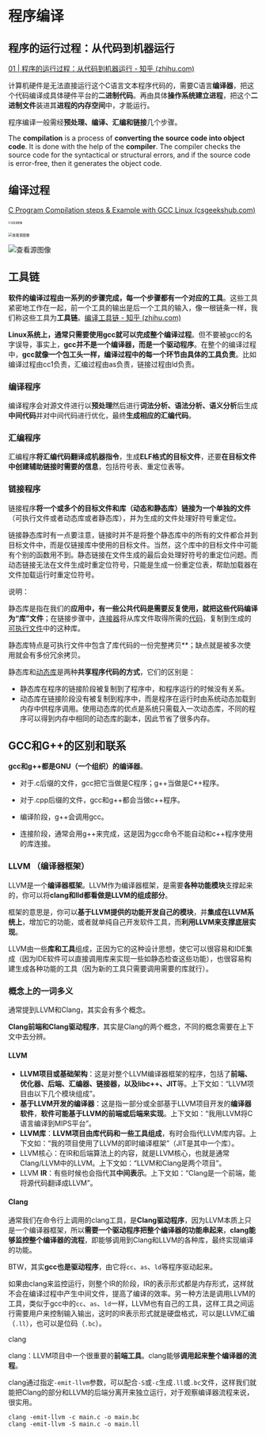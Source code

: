 # 程序编译

## 程序的运行过程：从代码到机器运行

[01 | 程序的运行过程：从代码到机器运行 - 知乎 (zhihu.com)](https://zhuanlan.zhihu.com/p/371275479)

计算机硬件是无法直接运行这个C语言文本程序代码的，需要C语言**编译器**，把这个代码编译成具体硬件平台的**二进制代码**。再由具体**操作系统建立进程**，把这个**二进制文件**装进其**进程的内存空间**中，才能运行。

程序编译一般需经**预处理、编译、汇编和链接**几个步骤。

The **compilation** is a process of **converting the source code into object code**. It is done with the help of the **compiler**. The compiler checks the source code for the syntactical or structural errors, and if the source code is error-free, then it generates the object code.

## 编译过程

[C Program Compilation steps & Example with GCC Linux (csgeekshub.com)](https://csgeekshub.com/c-programming/c-program-compilation-steps-example-with-gcc-linux/)

<img src="https://i.loli.net/2021/09/16/nSmQb8PrJvk3Riy.jpg" alt="查看源图像" style="zoom: 33%;" />

<br/>

<br/>

<img src="https://i.loli.net/2021/09/16/Rali2vBxnOHc8ow.jpg" alt="查看源图像" style="zoom: 50%;" />



![查看源图像](https://i.loli.net/2021/09/16/t7kcOIXiB8GsuP6.png)



## 工具链

**软件的编译过程由一系列的步骤完成，每一个步骤都有一个对应的工具**。这些工具紧密地工作在一起，前一个工具的输出是后一个工具的输入，像一根链条一样，我们称这些工具为**工具链**。[编译工具链 - 知乎 (zhihu.com)](https://zhuanlan.zhihu.com/p/110402378)

**Linux系统上，通常只需要使用gcc就可以完成整个编译过程**。但不要被gcc的名字误导，事实上，**gcc并不是一个编译器，而是一个驱动程序**。在整个的编译过程中，**gcc就像一个包工头一样，编译过程中的每一个环节由具体的工具负责**。比如编译过程由cc1负责，汇编过程由as负责，链接过程由ld负责。

### 编译程序

编译程序会对源文件进行以**预处理**然后进行**词法分析、语法分析、语义分析**后生成**中间代码**并对中间代码进行优化，最终**生成相应的汇编代码**。

### 汇编程序

汇编程序**将汇编代码翻译成机器指令**，生成**ELF格式的目标文件**，还要**在目标文件中创建辅助链接时需要的信息**，包括符号表、重定位表等。

### 链接程序

链接程序**将一个或多个的目标文件和库（动态和静态库）链接为一个单独的文件**（可执行文件或者动态库或者静态库），并为生成的文件处理好符号重定位。

链接静态库时有一点要注意，链接时并不是将整个静态库中的所有的文件都合并到目标文件中，而是仅链接库中使用的目标文件。当然，这个库中的目标文件中可能有个别的函数用不到。静态链接在文件生成的最后会处理好符号的重定位问题。而动态链接无法在文件生成时重定位符号，只能是生成一份重定位表，帮助加载器在文件加载运行时重定位符号。

说明：

静态库是指在我们的**应用中，有一些公共代码是需要反复使用，就把这些代码编译为“库”文件**；在链接步骤中，[连接器](https://baike.baidu.com/item/连接器/9855439)将从库文件取得所需的[代码](https://baike.baidu.com/item/代码/86048)，复制到生成的[可执行文件](https://baike.baidu.com/item/可执行文件)中的这种库。

静态库特点是可执行文件中包含了库代码的一份完整拷贝**；缺点就是被多次使用就会有多份冗余拷贝。

静态库和[动态库](https://baike.baidu.com/item/动态库/314117)是两种**共享程序代码的方式**，它们的区别是：

* 静态库在程序的链接阶段被复制到了程序中，和程序运行的时候没有关系。
* 动态库在链接阶段没有被复制到程序中，而是程序在运行时由系统动态加载到内存中供程序调用。使用动态库的优点是系统只需载入一次动态库，不同的程序可以得到内存中相同的动态库的副本，因此节省了很多内存。

## GCC和G++的区别和联系

**gcc和g++都是GNU（一个组织）的编译器**。

- 对于.c后缀的文件，gcc把它当做是C程序；g++当做是C++程序。
- 对于.cpp后缀的文件，gcc和g++都会当做c++程序。

- 编译阶段，g++会调用gcc。
- 连接阶段，通常会用g++来完成，这是因为gcc命令不能自动和c++程序使用的库连接。



### LLVM （编译器框架）

LLVM是一个**编译器框架**。LLVM作为编译器框架，是需要**各种功能模块**支撑起来的，你可以将**clang和lld都看做是LLVM的组成部分**。

框架的意思是，你可以**基于LLVM提供的功能开发自己的模块**，并**集成在LLVM系统上**，增加它的功能，或者就单纯自己开发软件工具，而**利用LLVM来支撑底层实现**。

LLVM由一些**库和工具**组成，正因为它的这种设计思想，使它可以很容易和IDE集成（因为IDE软件可以直接调用库来实现一些如静态检查这些功能），也很容易构建生成各种功能的工具（因为新的工具只需要调用需要的库就行）。



### 概念上的一词多义

通常提到LLVM和Clang，其实会有多个概念。

**Clang前端和Clang驱动程序**，其实是Clang的两个概念，不同的概念需要在上下文中去分辨。

#### LLVM

- **LLVM项目或基础架构**：这是对整个LLVM编译器框架的程序，包括了**前端、优化器、后端、汇编器、链接器，以及libc++、JIT**等。上下文如：“LLVM项目由以下几个模块组成”。
- **基于LLVM开发的编译器**：这是指一部分或全部基于LLVM项目开发的**编译器软件**，**软件可能基于LLVM的前端或后端来实现**。上下文如：“我用LLVM将C语言编译到MIPS平台”。
- **LLVM库**：**LLVM项目由库代码和一些工具组成**，有时会指代LLVM库内容。上下文如：“我的项目使用了LLVM的即时编译框架”（JIT是其中一个库）。
- LLVM核心：在IR和后端算法上的内容，就是LLVM核心，也就是通常Clang/LLVM中的LLVM。上下文如：“LLVM和Clang是两个项目”。
- LLVM **IR**：有些时候也会指代其**中间表示**。上下文如：“Clang是一个前端，能将源代码翻译成LLVM”。



#### Clang 

通常我们在命令行上调用的clang工具，是**Clang驱动程序**，因为LLVM本质上只是一个编译器框架，所以**需要一个驱动程序把整个编译器的功能串起来**，**clang能够监控整个编译器的流程**，即能够调用到Clang和LLVM的各种库，最终实现编译的功能。

BTW，其实**gcc也是驱动程序**，由它将`cc`、`as`、`ld`等程序驱动起来。

如果由clang来监控运行，则整个IR的阶段，IR的表示形式都是内存形式，这样就不会在编译过程中产生中间文件，提高了编译的效率。另一种方法是调用LLVM的工具，类似于gcc中的`cc`、`as`、`ld`一样，LLVM也有自己的工具，这样工具之间运行需要用户来控制输入输出，这时的IR表示形式就是硬盘格式，可以是LLVM汇编（`.ll`），也可以是位码（`.bc`）。

clang

clang：LLVM项目中一个很重要的**前端工具**。clang能够**调用起来整个编译器的流程**。

clang通过指定`-emit-llvm`参数，可以配合`-S`或`-c`生成`.ll`或`.bc`文件，这样我们就能把Clang的部分和LLVM的后端分离开来独立运行，对于观察编译器流程来说，很实用。

```text
clang -emit-llvm -c main.c -o main.bc
clang -emit-llvm -S main.c -o main.ll
```
